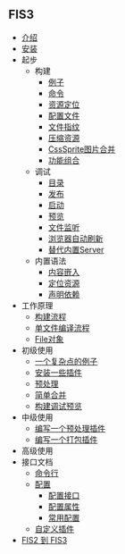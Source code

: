 ## FIS3

- [介绍](./beginning/intro.md)
- [安装](./beginning/install.md)
- 起步
  - 构建
    - [例子](./beginning/release.md#例子)
    - [命令](./beginning/release.md#命令)
    - [资源定位](./beginning/release.md#资源定位)
    - [配置文件](./beginning/release.md#配置文件)
    - [文件指纹](./beginning/release.md#文件指纹)
    - [压缩资源](./beginning/release.md#压缩资源)
    - [CssSprite图片合并](./beginning/release.md#CssSprite图片合并)
    - [功能组合](./beginning/release.md#功能组合)
  - 调试
    - [目录](./beginning/debug.md#目录)
    - [发布](./beginning/debug.md#发布)
    - [启动](./beginning/debug.md#启动)
    - [预览](./beginning/debug.md#预览)
    - [文件监听](./beginning/debug.md#文件监听)
    - [浏览器自动刷新](./beginning/debug.md#浏览器自动刷新)
    - [替代内置Server](./beginning/debug.md#替代内置Server)
  - 内置语法
    - [内容嵌入](./user-dev/inline.md)
    - [定位资源](./user-dev/uri.md)
    - [声明依赖](./user-dev/require.md)
- 工作原理
  - [构建流程](./build.md#构建流程)
  - [单文件编译流程](./build.md#单文件编译)
  - [File对象](./build.md#File对象)
- 初级使用
  - [一个复杂点的例子](./lv1.md#例子)
  - [安装一些插件](./lv1.md#安装一些插件)
  - [预处理](./lv1.md#预编译)
  - [简单合并](./lv1.md#简单合并)
  - [构建调试预览](./lv1.md#构建调试)
- 中级使用
  - [编写一个预处理插件](./lv2.md#编写一个预处理插件)
  - [编写一个打包插件](./lv2.md#编写一个打包插件)
- 高级使用
- 接口文档
  - [命令行](./api/command.md)
  - [配置](./api/config.md)
    - [配置接口](./api/config-api.md)
    - [配置属性](./api/config-props.md)
    - [常用配置](./api)
  - [自定义插件](./api/dev-plugin.md)
- [FIS2 到 FIS3](./fis2-to-fis3.md)